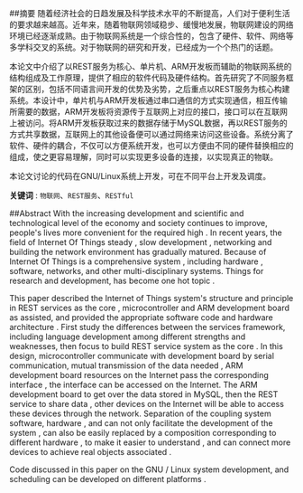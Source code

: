 ##摘要
随着经济社会的日趋发展及科学技术水平的不断提高，人们对于便利生活的要求越来越高。近年来，随着物联网领域稳步、缓慢地发展，物联网建设的网络环境已经逐渐成熟。由于物联网系统是一个综合性的，包含了硬件、软件、网络等多学科交叉的系统。对于物联网的研究和开发，已经成为一个个热门的话题。

本论文中介绍了以REST服务为核心、单片机、ARM开发板而辅助的物联网系统的结构组成及工作原理，提供了相应的软件代码及硬件结构。首先研究了不同服务框架的区别，包括不同语言间开发的优势及劣势，之后重点以REST服务为核心构建系统。本设计中，单片机与ARM开发板通过串口通信的方式实现通信，相互传输所需要的数据，ARM开发板将资源传于互联网上对应的接口，接口可以在互联网上被访问。将ARM开发板获取过来的数据存储于MySQL数据，再以REST服务的方式共享数据，互联网上的其他设备便可以通过网络来访问这些设备。系统分离了软件、硬件的耦合，不仅可以方便系统开发，也可以方便由不同的硬件替换相应的组成，使之更容易理解，同时可以实现更多设备的连接，以实现真正的物联。

本论文讨论的代码在GNU/Linux系统上开发，可在不同平台上开发及调度。

**关键词** : ``物联网``、``REST服务``、``RESTful``

##Abstract
With the increasing development and scientific and technological level of the economy and society continues to improve, people's lives more convenient for the required high . In recent years, the field of Internet Of Things steady , slow development , networking and building the network environment has gradually matured. Because of Internet Of Things is a comprehensive system , including hardware , software, networks, and other multi-disciplinary systems. Things for research and development, has become one hot topic .

This paper described the Internet of Things system's structure and principle in REST services as the core , microcontroller and ARM development board as assisted, and provided the appropriate software code and hardware architecture . First study the differences between the services framework, including language development among different strengths and weaknesses, then focus to build REST service system as the core . In this design, microcontroller communicate with development board by serial communication, mutual transmission of the data needed , ARM development board resources on the Internet pass the corresponding interface , the interface can be accessed on the Internet. The ARM development board to get over the data stored in MySQL, then the REST service to share data , other devices on the Internet will be able to access these devices through the network. Separation of the coupling system software, hardware , and can not only facilitate the development of the system , can also be easily replaced by a composition corresponding to different hardware , to make it easier to understand , and can connect more devices to achieve real objects associated .

Code discussed in this paper on the GNU / Linux system development, and scheduling can be developed on different platforms .

